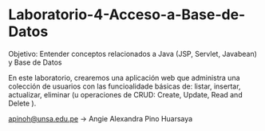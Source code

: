 # Laboratorio-4-Acceso-a-Base-de-Datos

Objetivo: Entender conceptos relacionados a Java (JSP, Servlet, Javabean) y Base de Datos

En este laboratorio, crearemos una aplicación web que administra una colección de usuarios con las funcioalidade básicas de: 
listar, insertar, actualizar, eliminar (u operaciones de CRUD:  Create, Update, Read and Delete ).

apinoh@unsa.edu.pe -> Angie Alexandra Pino Huarsaya
